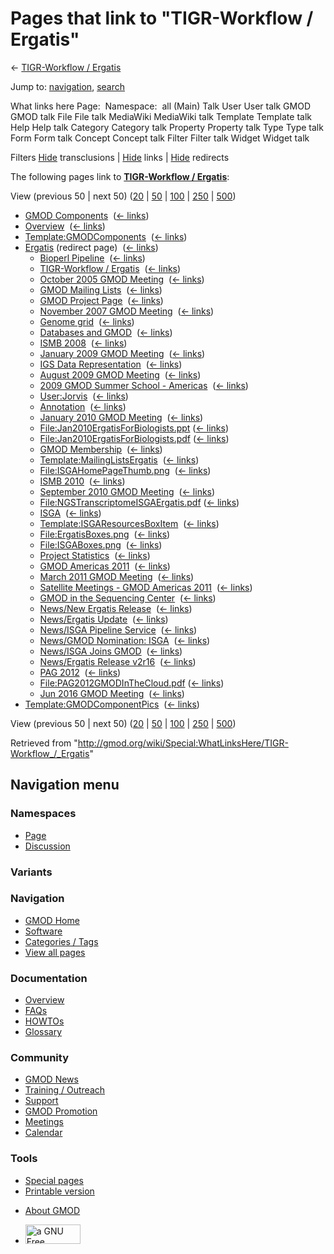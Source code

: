 <div id="mw-page-base" class="noprint">

</div>

<div id="mw-head-base" class="noprint">

</div>

<div id="content" class="mw-body" role="main">

<span id="top"></span>

<div id="mw-js-message" style="display:none;">

</div>



# <span dir="auto">Pages that link to "TIGR-Workflow / Ergatis"</span>

<div id="bodyContent">

<div id="contentSub">

← [TIGR-Workflow /
Ergatis](/wiki/TIGR-Workflow_/_Ergatis "TIGR-Workflow / Ergatis")

</div>

<div id="jump-to-nav" class="mw-jump">

Jump to: [navigation](#mw-navigation), [search](#p-search)

</div>

<div id="mw-content-text">

What links here Page:  Namespace:  all (Main) Talk User User talk GMOD
GMOD talk File File talk MediaWiki MediaWiki talk Template Template talk
Help Help talk Category Category talk Property Property talk Type Type
talk Form Form talk Concept Concept talk Filter Filter talk Widget
Widget talk

Filters
[Hide](/mediawiki/index.php?title=Special:WhatLinksHere/TIGR-Workflow_/_Ergatis&hidetrans=1 "Special:WhatLinksHere/TIGR-Workflow / Ergatis")
transclusions \|
[Hide](/mediawiki/index.php?title=Special:WhatLinksHere/TIGR-Workflow_/_Ergatis&hidelinks=1 "Special:WhatLinksHere/TIGR-Workflow / Ergatis")
links \|
[Hide](/mediawiki/index.php?title=Special:WhatLinksHere/TIGR-Workflow_/_Ergatis&hideredirs=1 "Special:WhatLinksHere/TIGR-Workflow / Ergatis")
redirects

The following pages link to **[TIGR-Workflow /
Ergatis](/wiki/TIGR-Workflow_/_Ergatis "TIGR-Workflow / Ergatis")**:

View (previous 50 \| next 50)
([20](/mediawiki/index.php?title=Special:WhatLinksHere/TIGR-Workflow_/_Ergatis&limit=20 "Special:WhatLinksHere/TIGR-Workflow / Ergatis")
\|
[50](/mediawiki/index.php?title=Special:WhatLinksHere/TIGR-Workflow_/_Ergatis&limit=50 "Special:WhatLinksHere/TIGR-Workflow / Ergatis")
\|
[100](/mediawiki/index.php?title=Special:WhatLinksHere/TIGR-Workflow_/_Ergatis&limit=100 "Special:WhatLinksHere/TIGR-Workflow / Ergatis")
\|
[250](/mediawiki/index.php?title=Special:WhatLinksHere/TIGR-Workflow_/_Ergatis&limit=250 "Special:WhatLinksHere/TIGR-Workflow / Ergatis")
\|
[500](/mediawiki/index.php?title=Special:WhatLinksHere/TIGR-Workflow_/_Ergatis&limit=500 "Special:WhatLinksHere/TIGR-Workflow / Ergatis"))

- [GMOD Components](/wiki/GMOD_Components "GMOD Components") ‎
  <span class="mw-whatlinkshere-tools">([←
  links](/mediawiki/index.php?title=Special:WhatLinksHere&target=GMOD+Components "Special:WhatLinksHere"))</span>
- [Overview](/wiki/Overview "Overview") ‎
  <span class="mw-whatlinkshere-tools">([←
  links](/mediawiki/index.php?title=Special:WhatLinksHere&target=Overview "Special:WhatLinksHere"))</span>
- [Template:GMODComponents](/wiki/Template:GMODComponents "Template:GMODComponents")
  ‎ <span class="mw-whatlinkshere-tools">([←
  links](/mediawiki/index.php?title=Special:WhatLinksHere&target=Template%3AGMODComponents "Special:WhatLinksHere"))</span>
- [Ergatis](/mediawiki/index.php?title=Ergatis&redirect=no "Ergatis")
  (redirect page) ‎ <span class="mw-whatlinkshere-tools">([←
  links](/mediawiki/index.php?title=Special:WhatLinksHere&target=Ergatis "Special:WhatLinksHere"))</span>
  - [Bioperl Pipeline](/wiki/Bioperl_Pipeline "Bioperl Pipeline") ‎
    <span class="mw-whatlinkshere-tools">([←
    links](/mediawiki/index.php?title=Special:WhatLinksHere&target=Bioperl+Pipeline "Special:WhatLinksHere"))</span>
  - [TIGR-Workflow /
    Ergatis](/wiki/TIGR-Workflow_/_Ergatis "TIGR-Workflow / Ergatis") ‎
    <span class="mw-whatlinkshere-tools">([←
    links](/mediawiki/index.php?title=Special:WhatLinksHere&target=TIGR-Workflow+%2F+Ergatis "Special:WhatLinksHere"))</span>
  - [October 2005 GMOD
    Meeting](/wiki/October_2005_GMOD_Meeting "October 2005 GMOD Meeting")
    ‎ <span class="mw-whatlinkshere-tools">([←
    links](/mediawiki/index.php?title=Special:WhatLinksHere&target=October+2005+GMOD+Meeting "Special:WhatLinksHere"))</span>
  - [GMOD Mailing Lists](/wiki/GMOD_Mailing_Lists "GMOD Mailing Lists") ‎
    <span class="mw-whatlinkshere-tools">([←
    links](/mediawiki/index.php?title=Special:WhatLinksHere&target=GMOD+Mailing+Lists "Special:WhatLinksHere"))</span>
  - [GMOD Project Page](/wiki/GMOD_Project_Page "GMOD Project Page") ‎
    <span class="mw-whatlinkshere-tools">([←
    links](/mediawiki/index.php?title=Special:WhatLinksHere&target=GMOD+Project+Page "Special:WhatLinksHere"))</span>
  - [November 2007 GMOD
    Meeting](/wiki/November_2007_GMOD_Meeting "November 2007 GMOD Meeting")
    ‎ <span class="mw-whatlinkshere-tools">([←
    links](/mediawiki/index.php?title=Special:WhatLinksHere&target=November+2007+GMOD+Meeting "Special:WhatLinksHere"))</span>
  - [Genome grid](/wiki/Genome_grid "Genome grid") ‎
    <span class="mw-whatlinkshere-tools">([←
    links](/mediawiki/index.php?title=Special:WhatLinksHere&target=Genome+grid "Special:WhatLinksHere"))</span>
  - [Databases and GMOD](/wiki/Databases_and_GMOD "Databases and GMOD") ‎
    <span class="mw-whatlinkshere-tools">([←
    links](/mediawiki/index.php?title=Special:WhatLinksHere&target=Databases+and+GMOD "Special:WhatLinksHere"))</span>
  - [ISMB 2008](/wiki/ISMB_2008 "ISMB 2008") ‎
    <span class="mw-whatlinkshere-tools">([←
    links](/mediawiki/index.php?title=Special:WhatLinksHere&target=ISMB+2008 "Special:WhatLinksHere"))</span>
  - [January 2009 GMOD
    Meeting](/wiki/January_2009_GMOD_Meeting "January 2009 GMOD Meeting")
    ‎ <span class="mw-whatlinkshere-tools">([←
    links](/mediawiki/index.php?title=Special:WhatLinksHere&target=January+2009+GMOD+Meeting "Special:WhatLinksHere"))</span>
  - [IGS Data
    Representation](/wiki/IGS_Data_Representation "IGS Data Representation")
    ‎ <span class="mw-whatlinkshere-tools">([←
    links](/mediawiki/index.php?title=Special:WhatLinksHere&target=IGS+Data+Representation "Special:WhatLinksHere"))</span>
  - [August 2009 GMOD
    Meeting](/wiki/August_2009_GMOD_Meeting "August 2009 GMOD Meeting") ‎
    <span class="mw-whatlinkshere-tools">([←
    links](/mediawiki/index.php?title=Special:WhatLinksHere&target=August+2009+GMOD+Meeting "Special:WhatLinksHere"))</span>
  - [2009 GMOD Summer School -
    Americas](/wiki/2009_GMOD_Summer_School_-_Americas "2009 GMOD Summer School - Americas")
    ‎ <span class="mw-whatlinkshere-tools">([←
    links](/mediawiki/index.php?title=Special:WhatLinksHere&target=2009+GMOD+Summer+School+-+Americas "Special:WhatLinksHere"))</span>
  - [User:Jorvis](/wiki/User:Jorvis "User:Jorvis") ‎
    <span class="mw-whatlinkshere-tools">([←
    links](/mediawiki/index.php?title=Special:WhatLinksHere&target=User%3AJorvis "Special:WhatLinksHere"))</span>
  - [Annotation](/wiki/Annotation "Annotation") ‎
    <span class="mw-whatlinkshere-tools">([←
    links](/mediawiki/index.php?title=Special:WhatLinksHere&target=Annotation "Special:WhatLinksHere"))</span>
  - [January 2010 GMOD
    Meeting](/wiki/January_2010_GMOD_Meeting "January 2010 GMOD Meeting")
    ‎ <span class="mw-whatlinkshere-tools">([←
    links](/mediawiki/index.php?title=Special:WhatLinksHere&target=January+2010+GMOD+Meeting "Special:WhatLinksHere"))</span>
  - [File:Jan2010ErgatisForBiologists.ppt](/wiki/File:Jan2010ErgatisForBiologists.ppt "File:Jan2010ErgatisForBiologists.ppt")
    ‎ <span class="mw-whatlinkshere-tools">([←
    links](/mediawiki/index.php?title=Special:WhatLinksHere&target=File%3AJan2010ErgatisForBiologists.ppt "Special:WhatLinksHere"))</span>
  - [File:Jan2010ErgatisForBiologists.pdf](/wiki/File:Jan2010ErgatisForBiologists.pdf "File:Jan2010ErgatisForBiologists.pdf")
    ‎ <span class="mw-whatlinkshere-tools">([←
    links](/mediawiki/index.php?title=Special:WhatLinksHere&target=File%3AJan2010ErgatisForBiologists.pdf "Special:WhatLinksHere"))</span>
  - [GMOD Membership](/wiki/GMOD_Membership "GMOD Membership") ‎
    <span class="mw-whatlinkshere-tools">([←
    links](/mediawiki/index.php?title=Special:WhatLinksHere&target=GMOD+Membership "Special:WhatLinksHere"))</span>
  - [Template:MailingListsErgatis](/wiki/Template:MailingListsErgatis "Template:MailingListsErgatis")
    ‎ <span class="mw-whatlinkshere-tools">([←
    links](/mediawiki/index.php?title=Special:WhatLinksHere&target=Template%3AMailingListsErgatis "Special:WhatLinksHere"))</span>
  - [File:ISGAHomePageThumb.png](/wiki/File:ISGAHomePageThumb.png "File:ISGAHomePageThumb.png")
    ‎ <span class="mw-whatlinkshere-tools">([←
    links](/mediawiki/index.php?title=Special:WhatLinksHere&target=File%3AISGAHomePageThumb.png "Special:WhatLinksHere"))</span>
  - [ISMB 2010](/wiki/ISMB_2010 "ISMB 2010") ‎
    <span class="mw-whatlinkshere-tools">([←
    links](/mediawiki/index.php?title=Special:WhatLinksHere&target=ISMB+2010 "Special:WhatLinksHere"))</span>
  - [September 2010 GMOD
    Meeting](/wiki/September_2010_GMOD_Meeting "September 2010 GMOD Meeting")
    ‎ <span class="mw-whatlinkshere-tools">([←
    links](/mediawiki/index.php?title=Special:WhatLinksHere&target=September+2010+GMOD+Meeting "Special:WhatLinksHere"))</span>
  - [File:NGSTranscriptomeISGAErgatis.pdf](/wiki/File:NGSTranscriptomeISGAErgatis.pdf "File:NGSTranscriptomeISGAErgatis.pdf")
    ‎ <span class="mw-whatlinkshere-tools">([←
    links](/mediawiki/index.php?title=Special:WhatLinksHere&target=File%3ANGSTranscriptomeISGAErgatis.pdf "Special:WhatLinksHere"))</span>
  - [ISGA](/wiki/ISGA "ISGA") ‎ <span class="mw-whatlinkshere-tools">([←
    links](/mediawiki/index.php?title=Special:WhatLinksHere&target=ISGA "Special:WhatLinksHere"))</span>
  - [Template:ISGAResourcesBoxItem](/wiki/Template:ISGAResourcesBoxItem "Template:ISGAResourcesBoxItem")
    ‎ <span class="mw-whatlinkshere-tools">([←
    links](/mediawiki/index.php?title=Special:WhatLinksHere&target=Template%3AISGAResourcesBoxItem "Special:WhatLinksHere"))</span>
  - [File:ErgatisBoxes.png](/wiki/File:ErgatisBoxes.png "File:ErgatisBoxes.png")
    ‎ <span class="mw-whatlinkshere-tools">([←
    links](/mediawiki/index.php?title=Special:WhatLinksHere&target=File%3AErgatisBoxes.png "Special:WhatLinksHere"))</span>
  - [File:ISGABoxes.png](/wiki/File:ISGABoxes.png "File:ISGABoxes.png") ‎
    <span class="mw-whatlinkshere-tools">([←
    links](/mediawiki/index.php?title=Special:WhatLinksHere&target=File%3AISGABoxes.png "Special:WhatLinksHere"))</span>
  - [Project Statistics](/wiki/Project_Statistics "Project Statistics") ‎
    <span class="mw-whatlinkshere-tools">([←
    links](/mediawiki/index.php?title=Special:WhatLinksHere&target=Project+Statistics "Special:WhatLinksHere"))</span>
  - [GMOD Americas 2011](/wiki/GMOD_Americas_2011 "GMOD Americas 2011") ‎
    <span class="mw-whatlinkshere-tools">([←
    links](/mediawiki/index.php?title=Special:WhatLinksHere&target=GMOD+Americas+2011 "Special:WhatLinksHere"))</span>
  - [March 2011 GMOD
    Meeting](/wiki/March_2011_GMOD_Meeting "March 2011 GMOD Meeting") ‎
    <span class="mw-whatlinkshere-tools">([←
    links](/mediawiki/index.php?title=Special:WhatLinksHere&target=March+2011+GMOD+Meeting "Special:WhatLinksHere"))</span>
  - [Satellite Meetings - GMOD Americas
    2011](/wiki/Satellite_Meetings_-_GMOD_Americas_2011 "Satellite Meetings - GMOD Americas 2011")
    ‎ <span class="mw-whatlinkshere-tools">([←
    links](/mediawiki/index.php?title=Special:WhatLinksHere&target=Satellite+Meetings+-+GMOD+Americas+2011 "Special:WhatLinksHere"))</span>
  - [GMOD in the Sequencing
    Center](/wiki/GMOD_in_the_Sequencing_Center "GMOD in the Sequencing Center")
    ‎ <span class="mw-whatlinkshere-tools">([←
    links](/mediawiki/index.php?title=Special:WhatLinksHere&target=GMOD+in+the+Sequencing+Center "Special:WhatLinksHere"))</span>
  - [News/New Ergatis
    Release](/wiki/News/New_Ergatis_Release "News/New Ergatis Release") ‎
    <span class="mw-whatlinkshere-tools">([←
    links](/mediawiki/index.php?title=Special:WhatLinksHere&target=News%2FNew+Ergatis+Release "Special:WhatLinksHere"))</span>
  - [News/Ergatis
    Update](/wiki/News/Ergatis_Update "News/Ergatis Update") ‎
    <span class="mw-whatlinkshere-tools">([←
    links](/mediawiki/index.php?title=Special:WhatLinksHere&target=News%2FErgatis+Update "Special:WhatLinksHere"))</span>
  - [News/ISGA Pipeline
    Service](/wiki/News/ISGA_Pipeline_Service "News/ISGA Pipeline Service")
    ‎ <span class="mw-whatlinkshere-tools">([←
    links](/mediawiki/index.php?title=Special:WhatLinksHere&target=News%2FISGA+Pipeline+Service "Special:WhatLinksHere"))</span>
  - [News/GMOD Nomination:
    ISGA](/wiki/News/GMOD_Nomination:_ISGA "News/GMOD Nomination: ISGA")
    ‎ <span class="mw-whatlinkshere-tools">([←
    links](/mediawiki/index.php?title=Special:WhatLinksHere&target=News%2FGMOD+Nomination%3A+ISGA "Special:WhatLinksHere"))</span>
  - [News/ISGA Joins
    GMOD](/wiki/News/ISGA_Joins_GMOD "News/ISGA Joins GMOD") ‎
    <span class="mw-whatlinkshere-tools">([←
    links](/mediawiki/index.php?title=Special:WhatLinksHere&target=News%2FISGA+Joins+GMOD "Special:WhatLinksHere"))</span>
  - [News/Ergatis Release
    v2r16](/wiki/News/Ergatis_Release_v2r16 "News/Ergatis Release v2r16")
    ‎ <span class="mw-whatlinkshere-tools">([←
    links](/mediawiki/index.php?title=Special:WhatLinksHere&target=News%2FErgatis+Release+v2r16 "Special:WhatLinksHere"))</span>
  - [PAG 2012](/wiki/PAG_2012 "PAG 2012") ‎
    <span class="mw-whatlinkshere-tools">([←
    links](/mediawiki/index.php?title=Special:WhatLinksHere&target=PAG+2012 "Special:WhatLinksHere"))</span>
  - [File:PAG2012GMODInTheCloud.pdf](/wiki/File:PAG2012GMODInTheCloud.pdf "File:PAG2012GMODInTheCloud.pdf")
    ‎ <span class="mw-whatlinkshere-tools">([←
    links](/mediawiki/index.php?title=Special:WhatLinksHere&target=File%3APAG2012GMODInTheCloud.pdf "Special:WhatLinksHere"))</span>
  - [Jun 2016 GMOD
    Meeting](/wiki/Jun_2016_GMOD_Meeting "Jun 2016 GMOD Meeting") ‎
    <span class="mw-whatlinkshere-tools">([←
    links](/mediawiki/index.php?title=Special:WhatLinksHere&target=Jun+2016+GMOD+Meeting "Special:WhatLinksHere"))</span>
- [Template:GMODComponentPics](/wiki/Template:GMODComponentPics "Template:GMODComponentPics")
  ‎ <span class="mw-whatlinkshere-tools">([←
  links](/mediawiki/index.php?title=Special:WhatLinksHere&target=Template%3AGMODComponentPics "Special:WhatLinksHere"))</span>

View (previous 50 \| next 50)
([20](/mediawiki/index.php?title=Special:WhatLinksHere/TIGR-Workflow_/_Ergatis&limit=20 "Special:WhatLinksHere/TIGR-Workflow / Ergatis")
\|
[50](/mediawiki/index.php?title=Special:WhatLinksHere/TIGR-Workflow_/_Ergatis&limit=50 "Special:WhatLinksHere/TIGR-Workflow / Ergatis")
\|
[100](/mediawiki/index.php?title=Special:WhatLinksHere/TIGR-Workflow_/_Ergatis&limit=100 "Special:WhatLinksHere/TIGR-Workflow / Ergatis")
\|
[250](/mediawiki/index.php?title=Special:WhatLinksHere/TIGR-Workflow_/_Ergatis&limit=250 "Special:WhatLinksHere/TIGR-Workflow / Ergatis")
\|
[500](/mediawiki/index.php?title=Special:WhatLinksHere/TIGR-Workflow_/_Ergatis&limit=500 "Special:WhatLinksHere/TIGR-Workflow / Ergatis"))

</div>

<div class="printfooter">

Retrieved from
"<http://gmod.org/wiki/Special:WhatLinksHere/TIGR-Workflow_/_Ergatis>"

</div>

<div id="catlinks" class="catlinks catlinks-allhidden">

</div>

<div class="visualClear">

</div>

</div>

</div>

<div id="mw-navigation">

## Navigation menu

<div id="mw-head">



<div id="left-navigation">

<div id="p-namespaces" class="vectorTabs" role="navigation"
aria-labelledby="p-namespaces-label">

### Namespaces

- <span id="ca-nstab-main"><a href="/wiki/TIGR-Workflow_/_Ergatis" accesskey="c"
  title="View the content page [c]">Page</a></span>
- <span id="ca-talk"><a
  href="/mediawiki/index.php?title=Talk:TIGR-Workflow_/_Ergatis&amp;action=edit&amp;redlink=1"
  accesskey="t"
  title="Discussion about the content page [t]">Discussion</a></span>

</div>

<div id="p-variants" class="vectorMenu emptyPortlet" role="navigation"
aria-labelledby="p-variants-label">

### 

### Variants[](#)

<div class="menu">

</div>

</div>

</div>

<div id="right-navigation">





</div>



</div>

</div>

</div>

<div id="mw-panel">

<div id="p-logo" role="banner">

<a href="/wiki/Main_Page"
style="background-image: url(http://gmod.org/images/GMOD-cogs.png);"
title="Visit the main page"></a>

</div>

<div id="p-Navigation" class="portal" role="navigation"
aria-labelledby="p-Navigation-label">

### Navigation

<div class="body">

- <span id="n-GMOD-Home">[GMOD Home](/wiki/Main_Page)</span>
- <span id="n-Software">[Software](/wiki/GMOD_Components)</span>
- <span id="n-Categories-.2F-Tags">[Categories /
  Tags](/wiki/Categories)</span>
- <span id="n-View-all-pages">[View all
  pages](/wiki/Special:AllPages)</span>

</div>

</div>

<div id="p-Documentation" class="portal" role="navigation"
aria-labelledby="p-Documentation-label">

### Documentation

<div class="body">

- <span id="n-Overview">[Overview](/wiki/Overview)</span>
- <span id="n-FAQs">[FAQs](/wiki/Category:FAQ)</span>
- <span id="n-HOWTOs">[HOWTOs](/wiki/Category:HOWTO)</span>
- <span id="n-Glossary">[Glossary](/wiki/Glossary)</span>

</div>

</div>

<div id="p-Community" class="portal" role="navigation"
aria-labelledby="p-Community-label">

### Community

<div class="body">

- <span id="n-GMOD-News">[GMOD News](/wiki/GMOD_News)</span>
- <span id="n-Training-.2F-Outreach">[Training /
  Outreach](/wiki/Training_and_Outreach)</span>
- <span id="n-Support">[Support](/wiki/Support)</span>
- <span id="n-GMOD-Promotion">[GMOD
  Promotion](/wiki/GMOD_Promotion)</span>
- <span id="n-Meetings">[Meetings](/wiki/Meetings)</span>
- <span id="n-Calendar">[Calendar](/wiki/Calendar)</span>

</div>

</div>

<div id="p-tb" class="portal" role="navigation"
aria-labelledby="p-tb-label">

### Tools

<div class="body">

- <span id="t-specialpages"><a href="/wiki/Special:SpecialPages" accesskey="q"
  title="A list of all special pages [q]">Special pages</a></span>
- <span id="t-print"><a
  href="/mediawiki/index.php?title=Special:WhatLinksHere/TIGR-Workflow_/_Ergatis&amp;printable=yes"
  rel="alternate" accesskey="p"
  title="Printable version of this page [p]">Printable version</a></span>

</div>

</div>

</div>

</div>

<div id="footer" role="contentinfo">

- <span id="footer-places-about">[About
  GMOD](/wiki/GMOD:About "GMOD:About")</span>

<!-- -->

- <span id="footer-copyrightico">[<img src="http://www.gnu.org/graphics/gfdl-logo-small.png" width="88"
  height="31" alt="a GNU Free Documentation License" />](http://www.gnu.org/licenses/fdl-1.3.html)</span>


<div style="clear:both">

</div>

</div>

